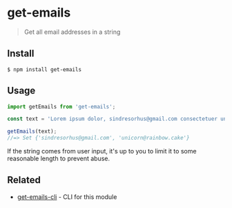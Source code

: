 # get-emails

> Get all email addresses in a string

## Install

```
$ npm install get-emails
```

## Usage

```js
import getEmails from 'get-emails';

const text = 'Lorem ipsum dolor, sindresorhus@gmail.com consectetuer unicorn@rainbow.cake elit.';

getEmails(text);
//=> Set {'sindresorhus@gmail.com', 'unicorn@rainbow.cake'}
```

If the string comes from user input, it's up to you to limit it to some reasonable length to prevent abuse.

## Related

- [get-emails-cli](https://github.com/sindresorhus/get-emails-cli) - CLI for this module
